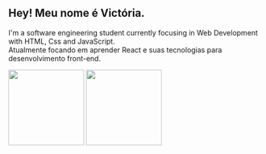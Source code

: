 ## Hey! Meu nome é Victória.
  
I'm a software engineering student currently focusing in Web Development with HTML, Css and JavaScript.<br> Atualmente 
focando em aprender React e suas tecnologias para desenvolvimento front-end.

<div>
  <img 
       src="https://github-readme-stats.vercel.app/api?username=MiauToofu"
       height="150px"
  >
  <img 
       src="https://github-readme-stats.vercel.app/api/top-langs/?username=MiauToofu"
       height="150px"
  >
</div>
